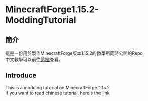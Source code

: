 MinecraftForge1.15.2-ModdingTutorial
===

簡介
---
這是一份用於製作MinecraftForge版本1.15.2的教學所同時公開的Repo<br/>
中文教學可以前往[這裡](https://hackmd.io/@immortalmice/Hkj9s-CvU/)查看。

Introduce
---
This is a modding tutorial on MinecraftForge 1.15.2<br/>
If you want to read chinese tutorial, here's the [link](https://hackmd.io/@immortalmice/Hkj9s-CvU/)
